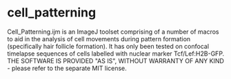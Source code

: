 # cell_patterning
Cell_Patterning.ijm is an ImageJ toolset comprising of a number of macros to aid in the analysis of cell movements during pattern formation (specifically hair follicle formation). It has only been tested on confocal timelapse sequences of cells labelled with nuclear marker Tcf/Lef:H2B-GFP. THE SOFTWARE IS PROVIDED "AS IS", WITHOUT WARRANTY OF ANY KIND - please refer to the separate MIT license.
